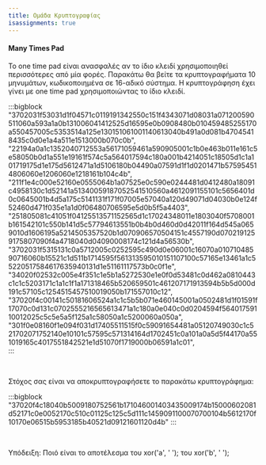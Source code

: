 ```yaml
---
title: Ομάδα Κρυπτογραφίας
isassignments: true
---
```


#### Many Times Pad

Το one time pad είναι ανασφαλές αν το ίδιο κλειδί χρησιμοποιηθεί περισσότερες από μία φορές.
Παρακάτω θα βείτε τα κρυπτογραφήματα 10 μηνυμάτων, κωδικοποιημένα σε 16-αδικό σύστημα. Η κρυπτογράφηση
έχει γίνει με one time pad χρησιμοποιώντας το ίδιο κλειδί.

:::bigblock
"3702031f53031d1f04571c0119191342550c151f4343071d08031a071200590511060a593a1a0b131006041412525d16595e0b0908480b010459485255170a550457005c5353514a125e130151061001140613040b491a0d081b47045418435c0d0e1a4a511e1513000b070c0b",  
"22194a0a1c1352040712553a56171059461a590905001c1b0e463b011e161c5e58050b0d1a551e19161f574c5a564017594c180a001b4214051c18505d1c1a101719175d1e175d5612471a1d5106180b04490a07591d1f1d0201471b575954514806060e1206060e1218161b104c4b",  
"211f1e4c000e52160e0555064b1a07525e0c590e0244481d0412480a18091c4958130c1d52141a51340059187052541510560a4612091155101c5656401d0c0645001b4d5a175c5141131f171f07005e57040a120d49071d04030b0e124f52460d471f035e1a1d0f06480706595e5d0b5f5a4403",  
"251805081c41051f04125513571152565d1c17024348011e1803040f5708001b161542101c550b141d5c57794613551b0b4b0d460d0d42011f164d545a0659010d1606195a5214505357520b1d070906570504151c4557190d0702191259175807090f4a4718040d04090008174c121d4a56530b",  
"3702031f5315131c0a5712005c0252595c490d0e06001c16070a01071048590716060b15521c1d511b1714595f561313595010151107100c57165e13461a1c55220517584617635940131d1e51161117573b0c0f1e",  
"34020f02532c005e4f351c1e5b1a5272530e1e0f0d53481c0d462a0810443c1c1c5203171c1a1c1f1a171318465b520659501c461207171913594b5b5d000d191c57105c1254515457510019050b171557010c12",  
"37020f4c00141c50181606524a1c1c5b5b071e460145001a0502481d1f01591f17070c0d131c0702555216565613471a1c180a0e040c0d0204594f56401759110012025c5c5e5a5f125a1c58050a1c5200060a050a",  
"301f0e08160f1e094f031d17405511515f0c59091654481a05120749030c1c521702071752140e10101c57595c571314164d1702451c0a101a0a5d5f44170a551019165c4017551842521e1d51070f1719000b06591a1c01",  
:::

<br>  

Στόχος σας είναι να αποκρυπτογραφήσετε το παρακάτω κρυπτογράφημα:  
  
:::bigblock
"37020f4c18040b5009180752561b171046001403435009174b15000602081d52171c0e0052170c510c01125c125c5d111c1459091100070700104b5612170f10170e06515b5953185b40521d09121601120d4b"
:::

<br>  

Υπόδειξη: Ποιό είναι το αποτέλεσμα του xor('a', ' '); του xor('b', ' ');
